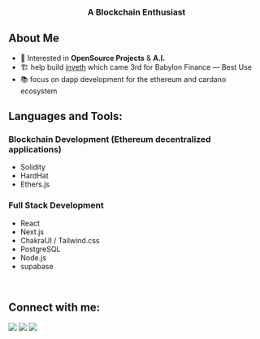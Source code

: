 <h3 align="center"> A Blockchain Enthusiast  </h3>


## About Me
- 🤔 Interested in **OpenSource Projects** & **A.I.**
- 🏗️ help build [inveth](https://showcase.ethglobal.com/hackmoney2022/inveth-h58r8) which came 3rd for Babylon Finance — Best Use
- 📚 focus on dapp development for the ethereum and cardano ecosystem

## Languages and Tools:
### Blockchain Development (Ethereum decentralized applications)

- Solidity
- HardHat
- Ethers.js

### Full Stack Development

- React
- Next.js
- ChakraUI / Tailwind.css
- PostgreSQL
- Node.js
- supabase
<br/>

## Connect with me:
<p align="left">

<a href = "https://www.linkedin.com/in/eric-st-louis-370a641ab/"><img src="https://img.icons8.com/fluent/48/000000/linkedin.png"/></a>
<a href = "https://twitter.com/Shinobi_242"><img src="https://img.icons8.com/fluent/48/000000/twitter.png"/></a>
<a href = "https://www.instagram.com/eric_st.louis/?hl=en"><img src="https://img.icons8.com/fluent/48/000000/instagram-new.png"/></a>

</p>
